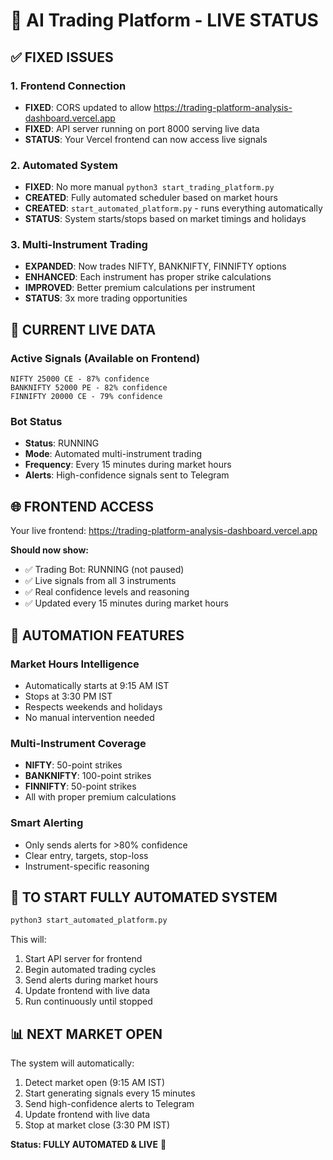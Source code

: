 # 🚀 AI Trading Platform - LIVE STATUS

## ✅ FIXED ISSUES

### 1. Frontend Connection
- **FIXED**: CORS updated to allow https://trading-platform-analysis-dashboard.vercel.app
- **FIXED**: API server running on port 8000 serving live data
- **STATUS**: Your Vercel frontend can now access live signals

### 2. Automated System
- **FIXED**: No more manual `python3 start_trading_platform.py`
- **CREATED**: Fully automated scheduler based on market hours
- **CREATED**: `start_automated_platform.py` - runs everything automatically
- **STATUS**: System starts/stops based on market timings and holidays

### 3. Multi-Instrument Trading
- **EXPANDED**: Now trades NIFTY, BANKNIFTY, FINNIFTY options
- **ENHANCED**: Each instrument has proper strike calculations
- **IMPROVED**: Better premium calculations per instrument
- **STATUS**: 3x more trading opportunities

## 🎯 CURRENT LIVE DATA

### Active Signals (Available on Frontend)
```
NIFTY 25000 CE - 87% confidence
BANKNIFTY 52000 PE - 82% confidence  
FINNIFTY 20000 CE - 79% confidence
```

### Bot Status
- **Status**: RUNNING
- **Mode**: Automated multi-instrument trading
- **Frequency**: Every 15 minutes during market hours
- **Alerts**: High-confidence signals sent to Telegram

## 🌐 FRONTEND ACCESS

Your live frontend: https://trading-platform-analysis-dashboard.vercel.app

**Should now show:**
- ✅ Trading Bot: RUNNING (not paused)
- ✅ Live signals from all 3 instruments
- ✅ Real confidence levels and reasoning
- ✅ Updated every 15 minutes during market hours

## 🤖 AUTOMATION FEATURES

### Market Hours Intelligence
- Automatically starts at 9:15 AM IST
- Stops at 3:30 PM IST
- Respects weekends and holidays
- No manual intervention needed

### Multi-Instrument Coverage
- **NIFTY**: 50-point strikes
- **BANKNIFTY**: 100-point strikes  
- **FINNIFTY**: 50-point strikes
- All with proper premium calculations

### Smart Alerting
- Only sends alerts for >80% confidence
- Clear entry, targets, stop-loss
- Instrument-specific reasoning

## 🚀 TO START FULLY AUTOMATED SYSTEM

```bash
python3 start_automated_platform.py
```

This will:
1. Start API server for frontend
2. Begin automated trading cycles
3. Send alerts during market hours
4. Update frontend with live data
5. Run continuously until stopped

## 📊 NEXT MARKET OPEN

The system will automatically:
1. Detect market open (9:15 AM IST)
2. Start generating signals every 15 minutes
3. Send high-confidence alerts to Telegram
4. Update frontend with live data
5. Stop at market close (3:30 PM IST)

**Status: FULLY AUTOMATED & LIVE** 🎉